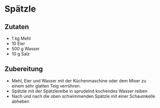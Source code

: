 # Spätzle

## Zutaten

* 1 kg Mehl
* 10 Eier
* 500 g Wasser
* 10 g Salz


## Zubereitung

* Mehl, Eier und Wasser mit der Küchenmaschine oder dem Mixer zu einem sehr glatten Teig verrühren.
* Spätzle mit der Spätzlereibe in sprudelnd kochendes Wasser reiben 
* Nach und nach die oben schwimmenden Spätzle mit einer Schaumkelle abheben

